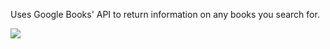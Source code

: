 Uses Google Books' API to return information on any books you search for.

<img src="https://github.com/riccjohn/8thLight-GoogleBooks/blob/master/public/googleBooks_01.png?raw=true" />
